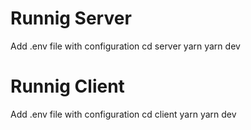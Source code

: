 # Runnig Server

Add .env file with configuration
cd server
yarn
yarn dev

# Runnig Client

Add .env file with configuration
cd client
yarn
yarn dev
